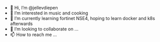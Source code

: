 - 👋 Hi, I’m @jellevdiepen
- 👀 I’m interested in music and cooking
- 🌱 I’m currently learning fortinet NSE4, hoping to learn docker and k8s afterwards
- 💞️ I’m looking to collaborate on ...
- 📫 How to reach me ...

<!---
jellevdiepen/jellevdiepen is a ✨ special ✨ repository because its `README.md` (this file) appears on your GitHub profile.
You can click the Preview link to take a look at your changes.
--->

